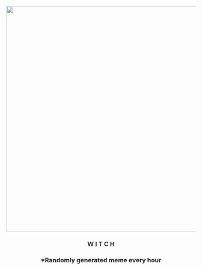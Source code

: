 <p align="center">
        <img src="https://i.redd.it/hu9hopdb1ah91.jpg" width="600" height="600">
        </p>
        <h3 align="center">W I T C H</h3>
        <h3 align="center">*Randomly generated meme every hour</h3>
    